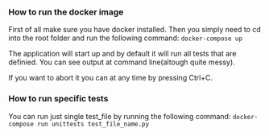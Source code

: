 ### How to run the docker image

First of all make sure you have docker installed.
Then you simply need to cd into the root folder and run the following command:
`docker-compose up`

The application will start up and by default it will run all tests that are definied. You can see output at command line(altough quite messy).

If you want to abort it you can at any time by pressing Ctrl+C.

### How to run specific tests

You can run just single test_file by running the following command:
`docker-compose run unittests test_file_name.py`
